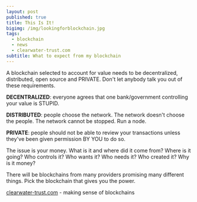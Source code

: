 ```yaml
---
layout: post
published: true
title: This Is It!
bigimg: /img/lookingforblockchain.jpg
tags:
  - blockchain
  - news
  - clearwater-trust.com
subtitle: What to expect from my blockchain
---
```

A blockchain selected to account for value needs to be decentralized, distributed, open source and PRIVATE. Don't let anybody talk you out of these requirements.

**DECENTRALIZED**: everyone agrees that one bank/government controlling your value is STUPID.  

**DISTRIBUTED**: people choose the network. The network doesn't choose the people. The network cannot be stopped. Run a node.

**PRIVATE**: people should not be able to review your transactions unless they've been given permission BY YOU to do so. 

The issue is your money. What is it and where did it come from?  Where is it going? Who controls it? Who wants it? Who needs it? Who created it? Why is it money?

There will be blockchains from many providers promising many different things. Pick the blockchain that gives you the power.

[clearwater-trust.com](https://clearwater-trust.com) - making sense of blockchains
